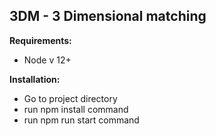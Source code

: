 ## 3DM - 3 Dimensional matching

**Requirements:**
- Node v 12+

**Installation:**
- Go to project directory
- run npm install command
- run npm run start command